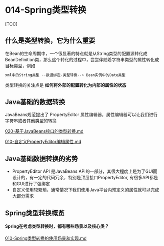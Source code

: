 # 014-Spring类型转换

[TOC]

## 什么是类型转换，它为什么重要

在Bean的生命周期中，一个很显著的特点就是从String类型的配置源转化成BeanDefinition类，那么这个转化的过程中，尝尝伴随着字符串类型的属性转化成目标类型，例如

```java
xml中的String类型 --数据绑定-类型转换--> Bean实例中的Date类型
```

类型转换的关注点是 **如何将外部的配置转化为内部的属性的状态**  

## Java基础的数据转换

JavaBeans规范提出了 PropertyEditor 属性编辑器，属性编辑器可以让我们进行字符串或者其他类型的转换

 [020-基于JavaBeans接口的类型转换.md](020-基于JavaBeans接口的类型转换.md) 

 [010-自定义PropertyEditor编辑属性.md](..\..\04-java\17-Java类型转换\010-自定义PropertyEditor编辑属性.md) 

## Java基础数据转换的劣势

- PropertyEditor API 是JavaBeans API的一部分，其很大程度上是为了GUI而设计的，有一定的代码冗余，特别是顶层接口PropertyEditor, 有很多API都是和GUI进行了强绑定
- 自定义使用较繁琐，通常情况下我们使用Java平台内预定义的属性就可以完成大部分需求

## Spring类型转换概览

#### Spring在考虑类型转换时，都有哪些场景以及核心类？

 [010-Spring类型转换的使用场景和实现.md](010-Spring类型转换的使用场景和实现.md) 